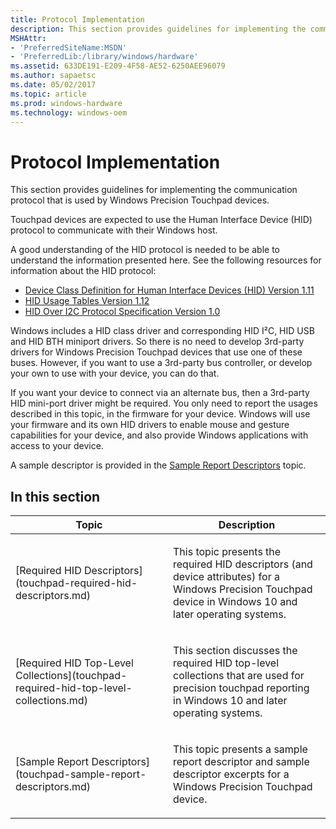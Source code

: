 ```yaml
---
title: Protocol Implementation
description: This section provides guidelines for implementing the communication protocol that is used by Windows Precision Touchpad devices.
MSHAttr:
- 'PreferredSiteName:MSDN'
- 'PreferredLib:/library/windows/hardware'
ms.assetid: 633DE191-E209-4F58-AE52-6250AEE96079
ms.author: sapaetsc
ms.date: 05/02/2017
ms.topic: article
ms.prod: windows-hardware
ms.technology: windows-oem
---
```


# Protocol Implementation


This section provides guidelines for implementing the communication protocol that is used by Windows Precision Touchpad devices.

Touchpad devices are expected to use the Human Interface Device (HID) protocol to communicate with their Windows host.

A good understanding of the HID protocol is needed to be able to understand the information presented here. See the following resources for information about the HID protocol:

-   [Device Class Definition for Human Interface Devices (HID) Version 1.11](http://www.usb.org/developers/hidpage#class-definitions)
-   [HID Usage Tables Version 1.12](http://www.usb.org/developers/hidpage#hid-usage)
-   [HID Over I2C Protocol Specification Version 1.0](https://msdn.microsoft.com/library/windows/hardware/Dn642101.aspx)

Windows includes a HID class driver and corresponding HID I²C, HID USB and HID BTH miniport drivers. So there is no need to develop 3rd-party drivers for Windows Precision Touchpad devices that use one of these buses. However, if you want to use a 3rd-party bus controller, or develop your own to use with your device, you can do that.

If you want your device to connect via an alternate bus, then a 3rd-party HID mini-port driver might be required. You only need to report the usages described in this topic, in the firmware for your device. Windows will use your firmware and its own HID drivers to enable mouse and gesture capabilities for your device, and also provide Windows applications with access to your device.

A sample descriptor is provided in the [Sample Report Descriptors](touchpad-sample-report-descriptors.md) topic.

## In this section


<table>
<colgroup>
<col width="50%" />
<col width="50%" />
</colgroup>
<thead>
<tr class="header">
<th>Topic</th>
<th>Description</th>
</tr>
</thead>
<tbody>
<tr class="odd">
<td><p>[Required HID Descriptors](touchpad-required-hid-descriptors.md)</p></td>
<td><p>This topic presents the required HID descriptors (and device attributes) for a Windows Precision Touchpad device in Windows 10 and later operating systems.</p></td>
</tr>
<tr class="even">
<td><p>[Required HID Top-Level Collections](touchpad-required-hid-top-level-collections.md)</p></td>
<td><p>This section discusses the required HID top-level collections that are used for precision touchpad reporting in Windows 10 and later operating systems.</p></td>
</tr>
<tr class="odd">
<td><p>[Sample Report Descriptors](touchpad-sample-report-descriptors.md)</p></td>
<td><p>This topic presents a sample report descriptor and sample descriptor excerpts for a Windows Precision Touchpad device.</p></td>
</tr>
</tbody>
</table>

 

 

 






